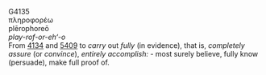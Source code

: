 G4135  
πληροφορέω  
plērophoreō  
*play-rof-or-eh‘-o*  
From [4134](g4134) and [5409](g5409) to *carry* out *fully* (in
evidence), that is, *completely* *assure* (or *convince*), *entirely*
*accomplish:* - most surely believe, fully know (persuade), make full
proof of.  
